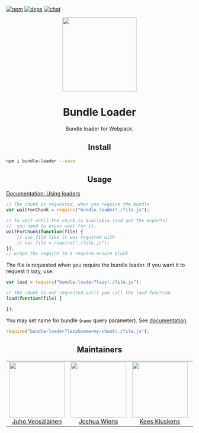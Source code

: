 [![npm][npm]][npm-url]
[![deps][deps]][deps-url]
[![chat][chat]][chat-url]

<div align="center">
  <!-- replace with accurate logo e.g from https://worldvectorlogo.com/ -->
  <a href="https://github.com/webpack/webpack">
    <img width="200" height="200" vspace="" hspace="25"
      src="https://cdn.rawgit.com/webpack/media/e7485eb2/logo/icon.svg">
  </a>
  <h1>Bundle Loader</h1>
  <p>Bundle loader for Webpack.<p>
</div>

<h2 align="center">Install</h2>

```bash
npm i bundle-loader --save
```

<h2 align="center">Usage</h2>

[Documentation: Using loaders](http://webpack.github.io/docs/using-loaders.html)

``` javascript
// The chunk is requested, when you require the bundle
var waitForChunk = require("bundle-loader!./file.js");

// To wait until the chunk is available (and get the exports)
//  you need to async wait for it.
waitForChunk(function(file) {
	// use file like it was required with
	// var file = require("./file.js");
});
// wraps the require in a require.ensure block
```

The file is requested when you require the bundle loader. If you want it to request it lazy, use:

``` javascript
var load = require("bundle-loader?lazy!./file.js");

// The chunk is not requested until you call the load function
load(function(file) {

});
```

You may set name for bundle (`name` query parameter). See [documentation](https://github.com/webpack/loader-utils#interpolatename).

``` javascript
require("bundle-loader?lazy&name=my-chunk!./file.js");
```

<h2 align="center">Maintainers</h2>

<table>
  <tbody>
    <tr>
      <td align="center">
        <img width="150" height="150"
        src="https://avatars3.githubusercontent.com/u/166921?v=3&s=150">
        </br>
        <a href="https://github.com/bebraw">Juho Vepsäläinen</a>
      </td>
      <td align="center">
        <img width="150" height="150"
        src="https://avatars2.githubusercontent.com/u/8420490?v=3&s=150">
        </br>
        <a href="https://github.com/d3viant0ne">Joshua Wiens</a>
      </td>
      <td align="center">
        <img width="150" height="150"
        src="https://avatars3.githubusercontent.com/u/533616?v=3&s=150">
        </br>
        <a href="https://github.com/SpaceK33z">Kees Kluskens</a>
      </td>
      <td align="center">
        <img width="150" height="150"
        src="https://avatars3.githubusercontent.com/u/3408176?v=3&s=150">
        </br>
        <a href="https://github.com/TheLarkInn">Sean Larkin</a>
      </td>
    </tr>
  <tbody>
</table>


[npm]: https://img.shields.io/npm/v/bundle-loader.svg
[npm-url]: https://npmjs.com/package/bundle-loader

[deps]: https://david-dm.org/webpack-contrib/bundle-loader.svg
[deps-url]: https://david-dm.org/webpack-contrib/bundle-loader

[chat]: https://img.shields.io/badge/gitter-webpack%2Fwebpack-brightgreen.svg
[chat-url]: https://gitter.im/webpack/webpack
